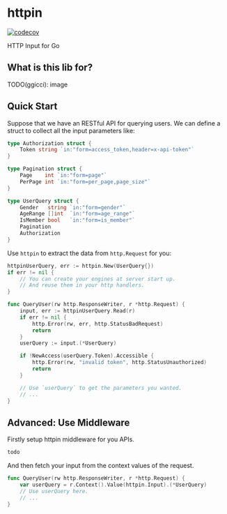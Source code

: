 # httpin

[![codecov](https://codecov.io/gh/ggicci/httpin/branch/main/graph/badge.svg?token=RT61L9ngHj)](https://codecov.io/gh/ggicci/httpin)

HTTP Input for Go

## What is this lib for?

TODO(ggicci): image

## Quick Start

Suppose that we have an RESTful API for querying users. We can define a struct to collect all the input parameters like:

```go
type Authorization struct {
	Token string `in:"form=access_token,header=x-api-token"`
}

type Pagination struct {
	Page    int `in:"form=page"`
	PerPage int `in:"form=per_page,page_size"`
}

type UserQuery struct {
	Gender   string `in:"form=gender"`
	AgeRange []int  `in:"form=age_range"`
	IsMember bool   `in:"form=is_member"`
	Pagination
	Authorization
}
```

Use `httpin` to extract the data from `http.Request` for you:

```go
httpinUserQuery, err := httpin.New(UserQuery{})
if err != nil {
    // You can create your engines at server start up.
    // And reuse them in your http handlers.
}

func QueryUser(rw http.ResponseWriter, r *http.Request) {
    input, err := httpinUserQuery.Read(r)
    if err != nil {
        http.Error(rw, err, http.StatusBadRequest)
        return
    }
    userQuery := input.(*UserQuery)

    if !NewAccess(userQuery.Token).Accessible {
        http.Error(rw, "invalid token", http.StatusUnauthorized)
        return
    }

    // Use `userQuery` to get the parameters you wanted.
    // ...
}

```

## Advanced: Use Middleware

Firstly setup httpin middleware for you APIs.

```go
todo
```

And then fetch your input from the context values of the request.

```go
func QueryUser(rw http.ResponseWriter, r *http.Request) {
    var userQuery = r.Context().Value(httpin.Input).(*UserQuery)
    // Use userQuery here.
    // ...
}
```
